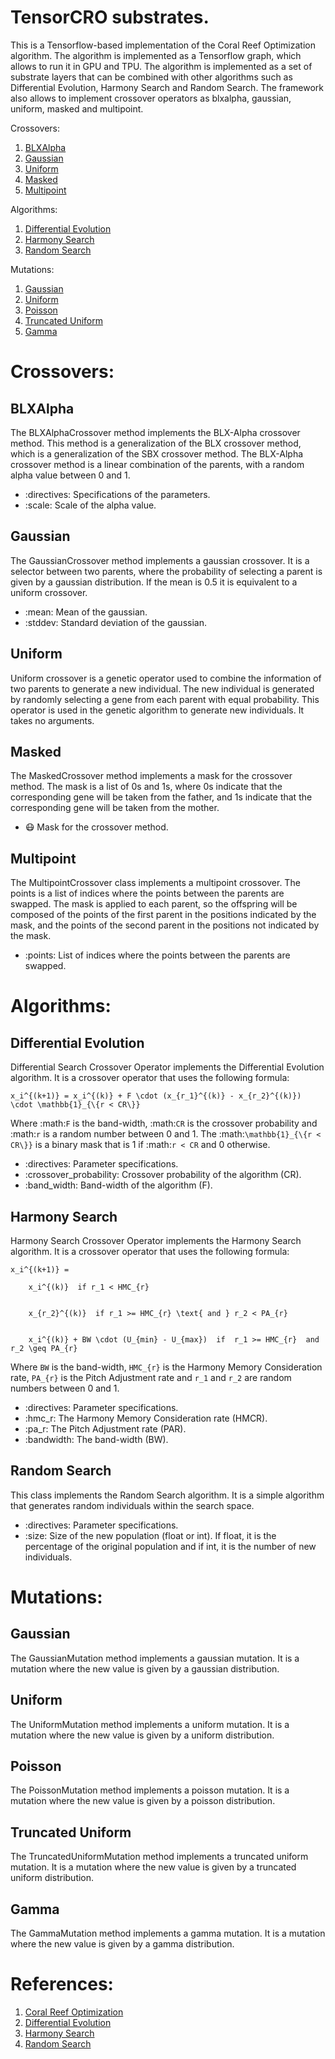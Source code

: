 # TensorCRO substrates.

This is a Tensorflow-based implementation of the Coral Reef Optimization algorithm. The algorithm is implemented as a Tensorflow graph, which allows to run it in GPU and TPU. The algorithm is implemented as a set of substrate layers that can be combined with other algorithms such as Differential Evolution, Harmony Search and Random Search. The framework also allows to implement crossover operators as blxalpha, gaussian, uniform, masked and multipoint.

Crossovers:
1. [BLXAlpha](#blxalpha)
2. [Gaussian](#gaussian)
3. [Uniform](#uniform)
4. [Masked](#masked)
5. [Multipoint](#multipoint)

Algorithms:
1. [Differential Evolution](#differential)
2. [Harmony Search](#harmony)
3. [Random Search](#random)

Mutations:
1. [Gaussian](#gaussian)
2. [Uniform](#uniform)
3. [Poisson](#poisson)
4. [Truncated Uniform](#truncated)
5. [Gamma](#gamma)

# Crossovers:

## BLXAlpha <a name="blxalpha"></a>

The BLXAlphaCrossover method implements the BLX-Alpha crossover method. This method is a
generalization of the BLX crossover method, which is a generalization of the SBX crossover
method. The BLX-Alpha crossover method is a linear combination of the parents, with a
random alpha value between 0 and 1.
- :directives: Specifications of the parameters.
- :scale: Scale of the alpha value.

## Gaussian <a name="gaussian"></a>

The GaussianCrossover method implements a gaussian crossover. It is a selector between two parents,
where the probability of selecting a parent is given by a gaussian distribution. If the mean is 0.5 it is
equivalent to a uniform crossover.
- :mean: Mean of the gaussian.
- :stddev: Standard deviation of the gaussian.

## Uniform <a name="uniform"></a>

Uniform crossover is a genetic operator used to combine the information of two parents to generate a new
individual. The new individual is generated by randomly selecting a gene from each parent with equal
probability. This operator is used in the genetic algorithm to generate new individuals. It takes no
arguments.

## Masked <a name="masked"></a>

The MaskedCrossover method implements a mask for the crossover method. The mask is a list of 0s and 1s, where
0s indicate that the corresponding gene will be taken from the father, and 1s indicate that the corresponding
gene will be taken from the mother.
- :mask: Mask for the crossover method.

## Multipoint <a name="multipoint"></a>

The MultipointCrossover class implements a multipoint crossover. The points is a list of indices where
the points between the parents are swapped. The mask is applied to each parent, so the offspring will be
composed of the points of the first parent in the positions indicated by the mask, and the points of the
second parent in the positions not indicated by the mask.
- :points: List of indices where the points between the parents are swapped.

# Algorithms:

## Differential Evolution <a name="differential"></a>

Differential Search Crossover Operator implements the Differential Evolution algorithm. It is a crossover
operator that uses the following formula:

    x_i^{(k+1)} = x_i^{(k)} + F \cdot (x_{r_1}^{(k)} - x_{r_2}^{(k)}) \cdot \mathbb{1}_{\{r < CR\}}

Where :math:`F` is the band-width, :math:`CR` is the crossover probability and :math:`r` is a random
number between 0 and 1. The :math:`\mathbb{1}_{\{r < CR\}}` is a binary mask that is 1 if :math:`r < CR`
and 0 otherwise.

- :directives: Parameter specifications.
- :crossover_probability: Crossover probability of the algorithm (CR).
- :band_width: Band-width of the algorithm (F).

## Harmony Search <a name="harmony"></a>

Harmony Search Crossover Operator implements the Harmony Search algorithm. It is a crossover operator that uses
the following formula:


    x_i^{(k+1)} =

        x_i^{(k)}  if r_1 < HMC_{r}


        x_{r_2}^{(k)}  if r_1 >= HMC_{r} \text{ and } r_2 < PA_{r}


        x_i^{(k)} + BW \cdot (U_{min} - U_{max})  if  r_1 >= HMC_{r}  and  r_2 \geq PA_{r}

Where `BW` is the band-width, `HMC_{r}` is the Harmony Memory Consideration rate, `PA_{r}` is
the Pitch Adjustment rate and `r_1` and `r_2` are random numbers between 0 and 1.

- :directives: Parameter specifications.
- :hmc_r: The Harmony Memory Consideration rate (HMCR).
- :pa_r: The Pitch Adjustment rate (PAR).
- :bandwidth: The band-width (BW).

## Random Search <a name="random"></a>

This class implements the Random Search algorithm. It is a simple algorithm that generates random individuals
within the search space.
- :directives: Parameter specifications.
- :size: Size of the new population (float or int). If float, it is the percentage of the original
population and if int, it is the number of new individuals.

# Mutations:

## Gaussian <a name="gaussian"></a>

The GaussianMutation method implements a gaussian mutation. It is a mutation where the new value is
given by a gaussian distribution.

## Uniform <a name="uniform"></a>

The UniformMutation method implements a uniform mutation. It is a mutation where the new value is
given by a uniform distribution.

## Poisson <a name="poisson"></a>

The PoissonMutation method implements a poisson mutation. It is a mutation where the new value is
given by a poisson distribution.

## Truncated Uniform <a name="truncated"></a>

The TruncatedUniformMutation method implements a truncated uniform mutation. It is a mutation where the new
value is given by a truncated uniform distribution.

## Gamma <a name="gamma"></a>

The GammaMutation method implements a gamma mutation. It is a mutation where the new value is
given by a gamma distribution.

# References:

1. [Coral Reef Optimization](https://sci2s.ugr.es/sites/default/files/ficherosPublicaciones/2352_07744242.pdf)
2. [Differential Evolution](https://link.springer.com/article/10.1023/A:1008202821328)
3. [Harmony Search](https://www.researchgate.net/publication/314523255_Harmony_Search_Algorithm)
4. [Random Search](https://www.tandfonline.com/doi/abs/10.1080/01621459.1953.10501200)